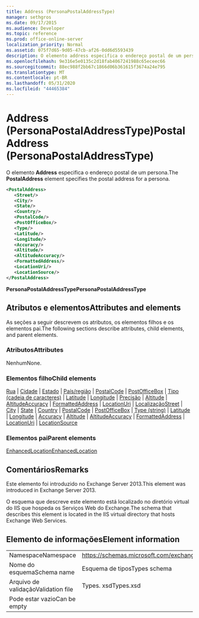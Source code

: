 ```yaml
---
title: Address (PersonaPostalAddressType)
manager: sethgros
ms.date: 09/17/2015
ms.audience: Developer
ms.topic: reference
ms.prod: office-online-server
localization_priority: Normal
ms.assetid: 075f7d65-9d05-47cb-af26-0dd6d5593439
description: O elemento address especifica o endereço postal de um persona.
ms.openlocfilehash: 9e316e5e0135c2d18fab4067241988c65eceec66
ms.sourcegitcommit: 88ec988f2bb67c1866d06b361615f3674a24e795
ms.translationtype: MT
ms.contentlocale: pt-BR
ms.lasthandoff: 05/31/2020
ms.locfileid: "44465384"
---
```

# <a name="postaladdress-personapostaladdresstype"></a><span data-ttu-id="6ac58-103">Address (PersonaPostalAddressType)</span><span class="sxs-lookup"><span data-stu-id="6ac58-103">PostalAddress (PersonaPostalAddressType)</span></span>

<span data-ttu-id="6ac58-104">O elemento **Address** especifica o endereço postal de um persona.</span><span class="sxs-lookup"><span data-stu-id="6ac58-104">The **PostalAddress** element specifies the postal address for a persona.</span></span> 
  
```XML
<PostalAddress>
   <Street/>
   <City/>
   <State/>
   <Country/>
   <PostalCode/>
   <PostOfficeBox/>
   <Type/>
   <Latitude/>
   <Longitude/>
   <Accuracy/>
   <Altitude/>
   <AltitudeAccuracy/>
   <FormattedAddress/>
   <LocationUri/>
   <LocationSource/>
</PostalAddress>
```

 <span data-ttu-id="6ac58-105">**PersonaPostalAddressType**</span><span class="sxs-lookup"><span data-stu-id="6ac58-105">**PersonaPostalAddressType**</span></span>
## <a name="attributes-and-elements"></a><span data-ttu-id="6ac58-106">Atributos e elementos</span><span class="sxs-lookup"><span data-stu-id="6ac58-106">Attributes and elements</span></span>

<span data-ttu-id="6ac58-107">As seções a seguir descrevem os atributos, os elementos filhos e os elementos pai.</span><span class="sxs-lookup"><span data-stu-id="6ac58-107">The following sections describe attributes, child elements, and parent elements.</span></span>
  
### <a name="attributes"></a><span data-ttu-id="6ac58-108">Atributos</span><span class="sxs-lookup"><span data-stu-id="6ac58-108">Attributes</span></span>

<span data-ttu-id="6ac58-109">Nenhum</span><span class="sxs-lookup"><span data-stu-id="6ac58-109">None.</span></span>
  
### <a name="child-elements"></a><span data-ttu-id="6ac58-110">Elementos filho</span><span class="sxs-lookup"><span data-stu-id="6ac58-110">Child elements</span></span>

<span data-ttu-id="6ac58-111">[Rua](street.md)  |  [Cidade](city.md)  |  [Estado](state-ex15websvcsotherref.md)  |  [País/região](country.md)  |  [PostalCode](postalcode.md)  |  [PostOfficeBox](postofficebox.md)  |  [Tipo (cadeia de caracteres)](type-string.md)  |  [Latitude](latitude.md)  |  [Longitude](longitude.md)  |  [Precisão](accuracy.md)  |  [Altitude](altitude.md)  |  [AltitudeAccuracy](altitudeaccuracy.md)  |  [FormattedAddress](formattedaddress.md)  |  [LocationUri](locationuri.md)  |  [Localização](locationsource.md)</span><span class="sxs-lookup"><span data-stu-id="6ac58-111">[Street](street.md) | [City](city.md) | [State](state-ex15websvcsotherref.md) | [Country](country.md) | [PostalCode](postalcode.md) | [PostOfficeBox](postofficebox.md) | [Type (string)](type-string.md) | [Latitude](latitude.md) | [Longitude](longitude.md) | [Accuracy](accuracy.md) | [Altitude](altitude.md) | [AltitudeAccuracy](altitudeaccuracy.md) | [FormattedAddress](formattedaddress.md) | [LocationUri](locationuri.md) | [LocationSource](locationsource.md)</span></span>
  
### <a name="parent-elements"></a><span data-ttu-id="6ac58-112">Elementos pai</span><span class="sxs-lookup"><span data-stu-id="6ac58-112">Parent elements</span></span>

[<span data-ttu-id="6ac58-113">EnhancedLocation</span><span class="sxs-lookup"><span data-stu-id="6ac58-113">EnhancedLocation</span></span>](enhancedlocation.md)
  
## <a name="remarks"></a><span data-ttu-id="6ac58-114">Comentários</span><span class="sxs-lookup"><span data-stu-id="6ac58-114">Remarks</span></span>

<span data-ttu-id="6ac58-115">Este elemento foi introduzido no Exchange Server 2013.</span><span class="sxs-lookup"><span data-stu-id="6ac58-115">This element was introduced in Exchange Server 2013.</span></span>
  
<span data-ttu-id="6ac58-116">O esquema que descreve este elemento está localizado no diretório virtual do IIS que hospeda os Serviços Web do Exchange.</span><span class="sxs-lookup"><span data-stu-id="6ac58-116">The schema that describes this element is located in the IIS virtual directory that hosts Exchange Web Services.</span></span>
  
## <a name="element-information"></a><span data-ttu-id="6ac58-117">Elemento de informações</span><span class="sxs-lookup"><span data-stu-id="6ac58-117">Element information</span></span>

|||
|:-----|:-----|
|<span data-ttu-id="6ac58-118">Namespace</span><span class="sxs-lookup"><span data-stu-id="6ac58-118">Namespace</span></span>  <br/> |https://schemas.microsoft.com/exchange/services/2006/types  <br/> |
|<span data-ttu-id="6ac58-119">Nome do esquema</span><span class="sxs-lookup"><span data-stu-id="6ac58-119">Schema name</span></span>  <br/> |<span data-ttu-id="6ac58-120">Esquema de tipos</span><span class="sxs-lookup"><span data-stu-id="6ac58-120">Types schema</span></span>  <br/> |
|<span data-ttu-id="6ac58-121">Arquivo de validação</span><span class="sxs-lookup"><span data-stu-id="6ac58-121">Validation file</span></span>  <br/> |<span data-ttu-id="6ac58-122">Types. xsd</span><span class="sxs-lookup"><span data-stu-id="6ac58-122">Types.xsd</span></span>  <br/> |
|<span data-ttu-id="6ac58-123">Pode estar vazio</span><span class="sxs-lookup"><span data-stu-id="6ac58-123">Can be empty</span></span>  <br/> ||
   


